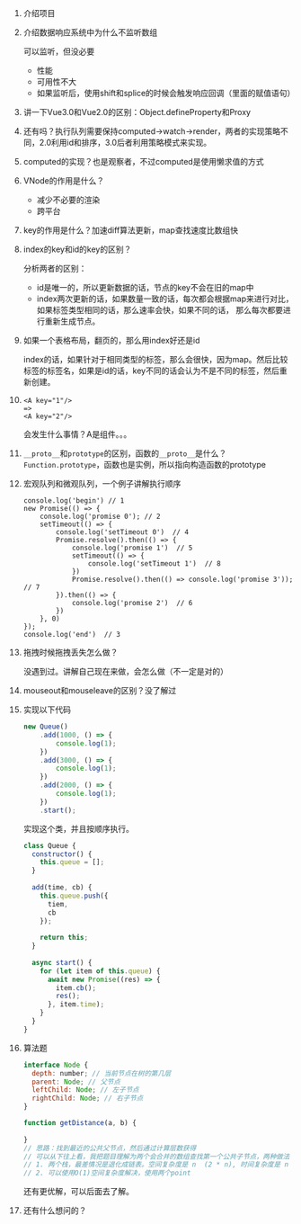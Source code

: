 1. 介绍项目

2. 介绍数据响应系统中为什么不监听数组

   可以监听，但没必要

   - 性能
   - 可用性不大
   - 如果监听后，使用shift和splice的时候会触发响应回调（里面的赋值语句）

3. 讲一下Vue3.0和Vue2.0的区别：Object.defineProperty和Proxy

4. 还有吗？执行队列需要保持computed->watch->render，两者的实现策略不同，2.0利用id和排序，3.0后者利用策略模式来实现。

5. computed的实现？也是观察者，不过computed是使用懒求值的方式

6. VNode的作用是什么？

   - 减少不必要的渲染
   - 跨平台

7. key的作用是什么？加速diff算法更新，map查找速度比数组快

8. index的key和id的key的区别？

   分析两者的区别：

   - id是唯一的，所以更新数据的话，节点的key不会在旧的map中
   - index两次更新的话，如果数量一致的话，每次都会根据map来进行对比，如果标签类型相同的话，那么速率会快，如果不同的话， 那么每次都要进行重新生成节点。

9. 如果一个表格布局，翻页的，那么用index好还是id

   index的话，如果针对于相同类型的标签，那么会很快，因为map。然后比较标签的标签名，如果是id的话，key不同的话会认为不是不同的标签，然后重新创建。

10. ```
    <A key="1"/>
    => 
    <A key="2"/>
    ```

    会发生什么事情？A是组件。。。

11. `__proto__`和`prototype`的区别，函数的`__proto__`是什么？`Function.prototype`，函数也是实例，所以指向构造函数的prototype

12. 宏观队列和微观队列，一个例子讲解执行顺序

    ```
    console.log('begin') // 1
    new Promise(() => {
        console.log('promise 0'); // 2
        setTimeout(() => {
            console.log('setTimeout 0')  // 4
            Promise.resolve().then(() => {
                console.log('promise 1')  // 5
                setTimeout(() => {
                    console.log('setTimeout 1')  // 8
                })
                Promise.resolve().then(() => console.log('promise 3'));  // 7
            }).then(() => {
                console.log('promise 2')  // 6
            })
        }, 0)
    });
    console.log('end')  // 3
    ```

13. 拖拽时候拖拽丢失怎么做？

    没遇到过。讲解自己现在来做，会怎么做（不一定是对的）

14. mouseout和mouseleave的区别？没了解过

15. 实现以下代码

    ```js
    new Queue()
    	.add(1000, () => {
        	console.log(1);
    	})
    	.add(3000, () => {
        	console.log(1);
    	})
    	.add(2000, () => {
        	console.log(1);
    	})
    	.start();
    ```

    实现这个类，并且按顺序执行。

    ```js
    class Queue {
      constructor() {
        this.queue = [];
      }
      
      add(time, cb) {
        this.queue.push({
          tiem,
          cb
        });
        
        return this;
      }
      
      async start() {
        for (let item of this.queue) {
          await new Promise((res) => {
            item.cb();
            res();
          }, item.time);
        }
      }
    }
    ```

16. 算法题

    ```js
    interface Node {
      depth: number; // 当前节点在树的第几层
      parent: Node; // 父节点
      leftChild: Node; // 左子节点
      rightChild: Node; // 右子节点
    }
    
    function getDistance(a, b) {
      
    }
    // 思路：找到最近的公共父节点，然后通过计算层数获得
    // 可以从下往上看，我把题目理解为两个会合并的数组查找第一个公共子节点，两种做法
    // 1. 两个栈，最差情况是退化成链表。空间复杂度是 n  (2 * n), 时间复杂度是 n (3 * n)。
    // 2. 可以使用O(1)空间复杂度解决，使用两个point
    ```

    还有更优解，可以后面去了解。

17. 还有什么想问的？

